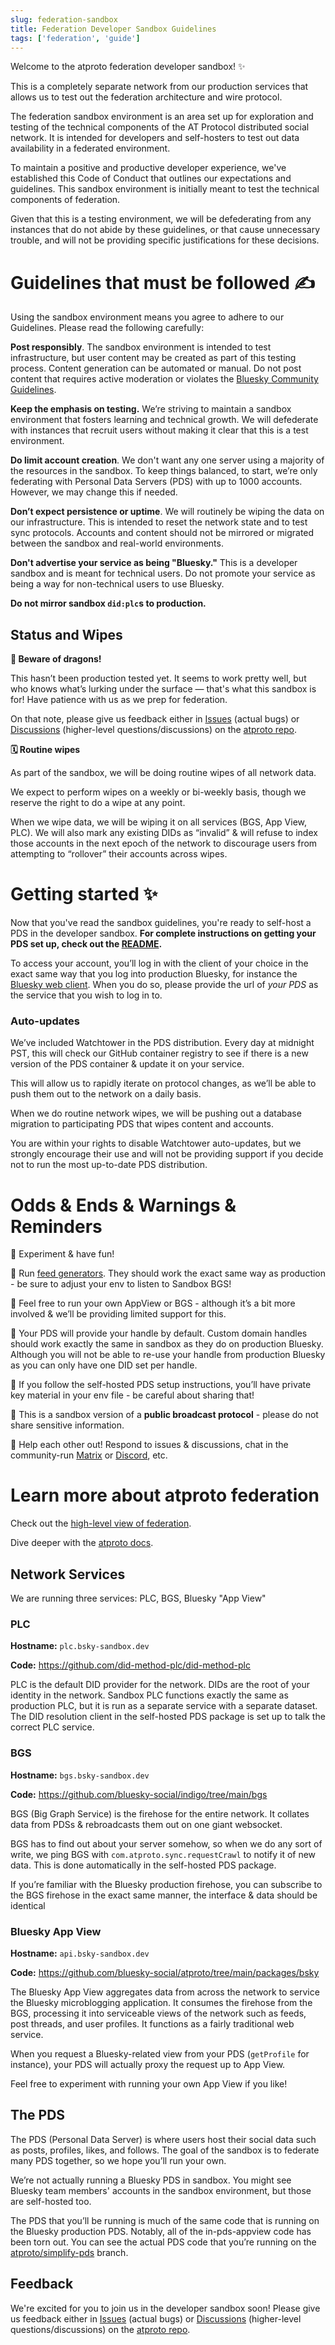 ```yaml
---
slug: federation-sandbox
title: Federation Developer Sandbox Guidelines
tags: ['federation', 'guide']
---
```


Welcome to the atproto federation developer sandbox! ✨

This is a completely separate network from our production services that allows us to test out the federation architecture and wire protocol.

The federation sandbox environment is an area set up for exploration and testing of the technical components of the AT Protocol distributed social network. It is intended for developers and self-hosters to test out data availability in a federated environment.

To maintain a positive and productive developer experience, we've established this Code of Conduct that outlines our expectations and guidelines. This sandbox environment is initially meant to test the technical components of federation.

Given that this is a testing environment, we will be defederating from any instances that do not abide by these guidelines, or that cause unnecessary trouble, and will not be providing specific justifications for these decisions.

# Guidelines that must be followed ✍️

Using the sandbox environment means you agree to adhere to our Guidelines. Please read the following carefully:

**Post responsibly**. The sandbox environment is intended to test infrastructure, but user content may be created as part of this testing process. Content generation can be automated or manual. Do not post content that requires active moderation or violates the [Bluesky Community Guidelines](https://blueskyweb.xyz/support/community-guidelines).

**Keep the emphasis on testing.** We’re striving to maintain a sandbox environment that fosters learning and technical growth. We will defederate with instances that recruit users without making it clear that this is a test environment.

**Do limit account creation**. We don't want any one server using a majority of the resources in the  sandbox. To keep things balanced, to start, we’re only federating with Personal Data Servers (PDS) with up to 1000 accounts. However, we may change this if needed.

**Don’t expect persistence or uptime**. We will routinely be wiping the data on our infrastructure. This is intended to reset the network state and to test sync protocols. Accounts and content should not be mirrored or migrated between the sandbox and real-world environments.

**Don't advertise your service as being "Bluesky."** This is a developer sandbox and is meant for technical users. Do not promote your service as being a way for non-technical users to use Bluesky.

**Do not mirror sandbox `did:plc`s to production.**

## Status and Wipes

**🐉 Beware of dragons!**

This hasn’t been production tested yet. It seems to work pretty well, but who knows what’s lurking under the surface — that's what this sandbox is for! Have patience with us as we prep for federation.

On that note, please give us feedback either in [Issues](https://github.com/bluesky-social/atproto/issues) (actual bugs) or [Discussions](https://github.com/bluesky-social/atproto/discussions) (higher-level questions/discussions) on the [atproto repo](https://github.com/bluesky-social/atproto).

**🗓 Routine wipes**

As part of the sandbox, we will be doing routine wipes of all network data.

We expect to perform wipes on a weekly or bi-weekly basis, though we reserve the right to do a wipe at any point.

When we wipe data, we will be wiping it on all services (BGS, App View, PLC). We will also mark any existing DIDs as “invalid” & will refuse to index those accounts in the next epoch of the network to discourage users from attempting to “rollover” their accounts across wipes.

# Getting started ✨

Now that you've read the sandbox guidelines, you're ready to self-host a PDS in the developer sandbox. **For complete instructions on getting your PDS set up, check out the [README](https://github.com/bluesky-social/pds).**

To access your account, you’ll log in with the client of your choice in the exact same way that you log into production Bluesky, for instance the [Bluesky web client](https://app.bsky-sandbox.dev/). When you do so, please provide the url of *your PDS* as the service that you wish to log in to.

### Auto-updates

We’ve included Watchtower in the PDS distribution. Every day at midnight PST, this will check our GitHub container registry to see if there is a new version of the PDS container & update it on your service.

This will allow us to rapidly iterate on protocol changes, as we’ll be able to push them out to the network on a daily basis.

When we do routine network wipes, we will be pushing out a database migration to participating PDS that wipes content and accounts.

You are within your rights to disable Watchtower auto-updates, but we strongly encourage their use and will not be providing support if you decide not to run the most up-to-date PDS distribution.

# Odds & Ends & Warnings & Reminders

🧪 Experiment & have fun! 

🤖 Run [feed generators](https://github.com/bluesky-social/feed-generator). They should work the exact same way as production - be sure to adjust your env to listen to Sandbox BGS!

🌈 Feel free to run your own AppView or BGS - although it’s a bit more involved & we’ll be providing limited support for this.

👤 Your PDS will provide your handle by default. Custom domain handles should work exactly the same in sandbox as they do on production Bluesky. Although you will not be able to re-use your handle from production Bluesky as you can only have one DID set per handle.

🚨 If you follow the self-hosted PDS setup instructions, you’ll have private key material in your env file - be careful about sharing that!

📣 This is a sandbox version of a **public broadcast protocol** - please do not share sensitive information.

🤝 Help each other out! Respond to issues & discussions, chat in the community-run [Matrix](https://matrix.to/#/%23bluesky-dev:matrix.org) or [Discord](https://discord.gg/3srmDsHSZJ), etc.

# Learn more about atproto federation

Check out the [high-level view of federation](/docs/advanced-guides/federation-architecture).

Dive deeper with the [atproto docs](https://atproto.com/docs).

## Network Services

We are running three services: PLC, BGS, Bluesky "App View"

### PLC

**Hostname:** `plc.bsky-sandbox.dev`

**Code:** https://github.com/did-method-plc/did-method-plc

PLC is the default DID provider for the network. DIDs are the root of your identity in the network. Sandbox PLC functions exactly the same as production PLC, but it is run as a separate service with a separate dataset. The DID resolution client in the self-hosted PDS package is set up to talk the correct PLC service.

### BGS

**Hostname:** `bgs.bsky-sandbox.dev`

**Code:** https://github.com/bluesky-social/indigo/tree/main/bgs

BGS (Big Graph Service) is the firehose for the entire network. It collates data from PDSs & rebroadcasts them out on one giant websocket.

BGS has to find out about your server somehow, so when we do any sort of write, we ping BGS with `com.atproto.sync.requestCrawl` to notify it of new data. This is done automatically in the self-hosted PDS package.

If you’re familiar with the Bluesky production firehose, you can subscribe to the BGS firehose in the exact same manner, the interface & data should be identical

### Bluesky App View

**Hostname:** `api.bsky-sandbox.dev`

**Code:** https://github.com/bluesky-social/atproto/tree/main/packages/bsky

The Bluesky App View aggregates data from across the network to service the Bluesky microblogging application.  It consumes the firehose from the BGS, processing it into serviceable views of the network such as feeds, post threads, and user profiles. It functions as a fairly traditional web service.

When you request a Bluesky-related view from your PDS (`getProfile` for instance), your PDS will actually proxy the request up to App View.

Feel free to experiment with running your own App View if you like!

## The PDS

The PDS (Personal Data Server) is where users host their social data such as posts, profiles, likes, and follows. The goal of the sandbox is to federate many PDS together, so we hope you’ll run your own.

We’re not actually running a Bluesky PDS in sandbox. You might see Bluesky team members' accounts in the sandbox environment, but those are self-hosted too.

The PDS that you’ll be running is much of the same code that is running on the Bluesky production PDS. Notably, all of the in-pds-appview code has been torn out. You can see the actual PDS code that you’re running on the [atproto/simplify-pds](https://github.com/bluesky-social/atproto/pull/1198) branch.

## Feedback

We're excited for you to join us in the developer sandbox soon! Please give us feedback either in [Issues](https://github.com/bluesky-social/atproto/issues) (actual bugs) or [Discussions](https://github.com/bluesky-social/atproto/discussions) (higher-level questions/discussions) on the [atproto repo](https://github.com/bluesky-social/atproto).
